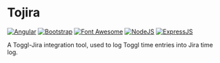 # Tojira
[![Angular](https://img.shields.io/badge/Angular-DD0031?style=for-the-badge&logo=angular&logoColor=white)](https://angular.io/)
[![Bootstrap](https://img.shields.io/badge/Bootstrap-563D7C?style=for-the-badge&logo=bootstrap&logoColor=white)](https://getbootstrap.com/)
[![Font Awesome](https://img.shields.io/badge/Font_Awesome-339AF0?style=for-the-badge&logo=fontawesome&logoColor=white)](https://fontawesome.com/)
[![NodeJS](https://img.shields.io/badge/Node.js-339933?style=for-the-badge&logo=nodedotjs&logoColor=white)](https://nodejs.org/)
[![ExpressJS](https://img.shields.io/badge/Express.js-000000?style=for-the-badge&logo=express&logoColor=white)](https://expressjs.com/)

A Toggl-Jira integration tool, used to log Toggl time entries into Jira time log.
